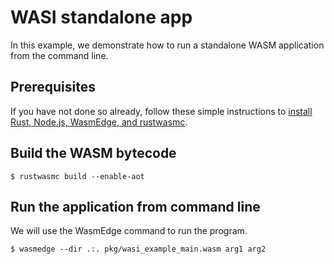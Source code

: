 # WASI standalone app

In this example, we demonstrate how to run a standalone WASM application from the command line.

## Prerequisites

If you have not done so already, follow these simple instructions to [install Rust, Node.js, WasmEdge, and rustwasmc](https://www.secondstate.io/articles/setup-rust-nodejs/).

## Build the WASM bytecode

```
$ rustwasmc build --enable-aot
```

## Run the application from command line

We will use the WasmEdge command to run the program.

```
$ wasmedge --dir .:. pkg/wasi_example_main.wasm arg1 arg2
```
